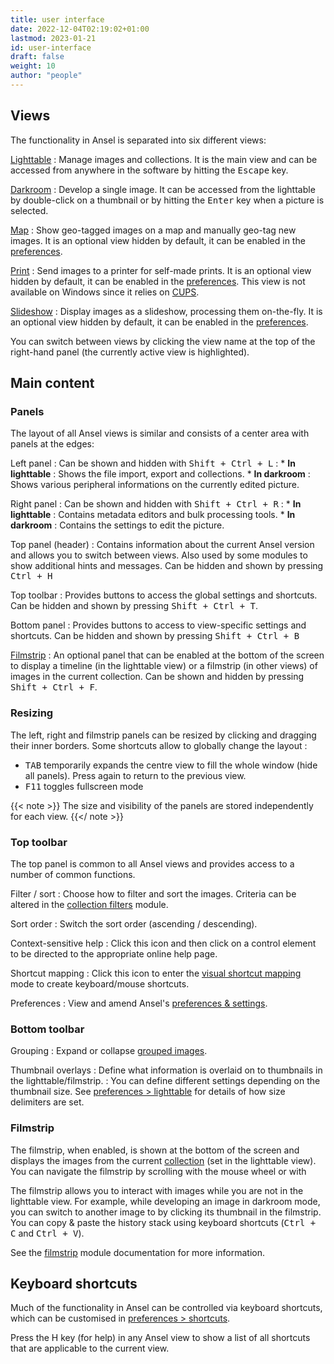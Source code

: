 ```yaml
---
title: user interface
date: 2022-12-04T02:19:02+01:00
lastmod: 2023-01-21
id: user-interface
draft: false
weight: 10
author: "people"
---
```


## Views

The functionality in Ansel is separated into six different views:

[Lighttable](../../views/lighttable/_index.md)
: Manage images and collections. It is the main view and can be accessed from anywhere in the software by hitting the <kbd>Escape</kbd> key.

[Darkroom](../../views/darkroom/_index.md)
: Develop a single image. It can be accessed from the lighttable by double-click on a thumbnail or by hitting the <kbd>Enter</kbd> key when a picture is selected.

[Map](../../views/map/_index.md)
: Show geo-tagged images on a map and manually geo-tag new images. It is an optional view hidden by default, it can be enabled in the [preferences](../../preferences-settings/other-views.md).

[Print](../../views/print/_index.md)
: Send images to a printer for self-made prints. It is an optional view hidden by default, it can be enabled in the [preferences](../../preferences-settings/other-views.md). This view is not available on Windows since it relies on [CUPS](http://www.cups.org/).

[Slideshow](../../views/slideshow/_index.md)
: Display images as a slideshow, processing them on-the-fly. It is an optional view hidden by default, it can be enabled in the [preferences](../../preferences-settings/other-views.md).

You can switch between views by clicking the view name at the top of the right-hand panel (the currently active view is highlighted).

## Main content

### Panels

The layout of all Ansel views is similar and consists of a center area with panels at the edges:

Left panel
: Can be shown and hidden with <kbd>Shift + Ctrl + L</kbd> :
    * __In lighttable__ : Shows the file import, export and collections.
    * __In darkroom__ : Shows various peripheral informations on the currently edited picture.

Right panel
: Can be shown and hidden with <kbd>Shift + Ctrl + R</kbd> :
    * __In lighttable__ : Contains metadata editors and bulk processing tools.
    * __In darkroom__ : Contains the settings to edit the picture.

Top panel (header)
: Contains information about the current Ansel version and allows you to switch between views. Also used by some modules to show additional hints and messages. Can be hidden and shown by pressing <kbd>Ctrl + H</kbd>

Top toolbar
: Provides buttons to access the global settings and shortcuts. Can be hidden and shown by pressing <kbd>Shift + Ctrl + T</kbd>.

Bottom panel
: Provides buttons to access to view-specific settings and shortcuts. Can be hidden and shown by pressing <kbd>Shift + Ctrl + B</kbd>

[Filmstrip](../../modules/utility-modules/shared/filmstrip.md)
: An optional panel that can be enabled at the bottom of the screen to display a timeline (in the lighttable view) or a filmstrip (in other views) of images in the current collection. Can be shown and hidden by pressing <kbd>Shift + Ctrl + F</kbd>.

### Resizing

The left, right and filmstrip panels can be resized by clicking and dragging their inner borders. Some shortcuts allow to globally change the layout :

 - <kbd>TAB</kbd> temporarily expands the centre view to fill the whole window (hide all panels). Press again to return to the previous view.
 - <kbd>F11</kbd> toggles fullscreen mode

{{< note >}}
The size and visibility of the panels are stored independently for each view.
{{</ note >}}


### Top toolbar

The top panel is common to all Ansel views and provides access to a number of common functions.

Filter / sort
: Choose how to filter and sort the images. Criteria can be altered in the [collection filters](../../modules/utility-modules/shared/collections.md) module.

Sort order
: Switch the sort order (ascending / descending).

Context-sensitive help
: Click this icon and then click on a control element to be directed to the appropriate online help page.

Shortcut mapping
: Click this icon to enter the [visual shortcut mapping](../../preferences-settings/shortcuts.md#visual-shortcut-mapping) mode to create keyboard/mouse shortcuts.

Preferences
: View and amend Ansel's [preferences & settings](../../preferences-settings/_index.md).

### Bottom toolbar

Grouping
: Expand or collapse [grouped images](../../views/lighttable/digital-asset-management/grouping.md).

Thumbnail overlays
: Define what information is overlaid on to thumbnails in the lighttable/filmstrip.
: You can define different settings depending on the thumbnail size. See [preferences > lighttable](../../preferences-settings/lighttable.md#thumbnails) for details of how size delimiters are set.


### Filmstrip

The filmstrip, when enabled, is shown at the bottom of the screen and displays the images from the current [collection](../../views/lighttable/digital-asset-management/collections.md) (set in the lighttable view). You can navigate the filmstrip by scrolling with the mouse wheel or with

The filmstrip allows you to interact with images while you are not in the lighttable view. For example, while developing an image in darkroom mode, you can switch to another image to by clicking its thumbnail in the filmstrip. You can copy & paste the history stack using keyboard shortcuts (<kbd>Ctrl + C</kbd> and <kbd>Ctrl + V</kbd>).

See the [filmstrip](../../modules/utility-modules/shared/filmstrip.md) module documentation for more information.


## Keyboard shortcuts

Much of the functionality in Ansel can be controlled via keyboard shortcuts, which can be customised in [preferences > shortcuts](../../preferences-settings/shortcuts.md).

Press the H key (for help) in any Ansel view to show a list of all shortcuts that are applicable to the current view.
